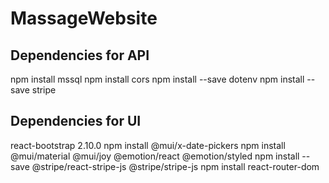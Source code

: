 # MassageWebsite

## Dependencies for API

npm install mssql
npm install cors
npm install --save dotenv
npm install --save stripe

## Dependencies for UI

react-bootstrap 2.10.0
npm install @mui/x-date-pickers
npm install @mui/material @mui/joy @emotion/react @emotion/styled
npm install --save @stripe/react-stripe-js @stripe/stripe-js
npm install react-router-dom
